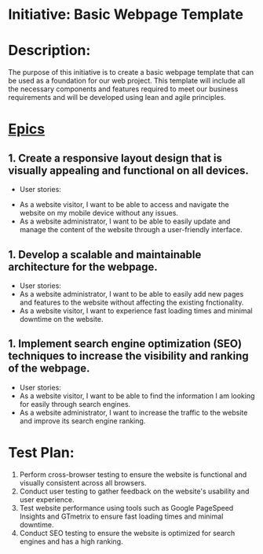 # Initiative: Basic Webpage Template

# Description:
The purpose of this initiative is to create a basic webpage template that can be used as a foundation for our web project. This template will include all the necessary components and features required to meet our business requirements and will be developed using lean and agile principles.

# [Epics](../../templates/theme/initiatives/epics/epic_template.md)

## 1. Create a responsive layout design that is visually appealing and functional on all devices.

* User stories:
- As a website visitor, I want to be able to access and navigate the website on my mobile device without any issues.
- As a website administrator, I want to be able to easily update and manage the content of the website through a user-friendly interface.
## 1. Develop a scalable and maintainable architecture for the webpage.

* User stories:
* As a website administrator, I want to be able to easily add new pages and features to the website without affecting the existing fnctionality.
* As a website visitor, I want to experience fast loading times and minimal downtime on the website.
## 1. Implement search engine optimization (SEO) techniques to increase the visibility and ranking of the webpage.

* User stories:
* As a website visitor, I want to be able to find the information I am looking for easily through search engines.
* As a website administrator, I want to increase the traffic to the website and improve its search engine ranking.
# Test Plan:

1. Perform cross-browser testing to ensure the website is functional and visually consistent across all browsers.
1. Conduct user testing to gather feedback on the website's usability and user experience.
1. Test website performance using tools such as Google PageSpeed Insights and GTmetrix to ensure fast loading times and minimal downtime.
1. Conduct SEO testing to ensure the website is optimized for search engines and has a high ranking.
